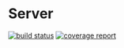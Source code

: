 # Server
[![build status](https://gitlab.com/SilentDiscoAsAService/Server/badges/master/build.svg)](https://gitlab.com/SilentDiscoAsAService/Server/commits/master)
[![coverage report](https://gitlab.com/SilentDiscoAsAService/Server/badges/master/coverage.svg)](https://gitlab.com/SilentDiscoAsAService/Server/commits/master)
